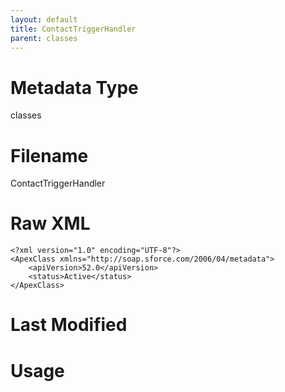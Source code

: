 ```yaml
---
layout: default
title: ContactTriggerHandler
parent: classes
---
```

# Metadata Type
classes


# Filename 
ContactTriggerHandler


# Raw XML
```
<?xml version="1.0" encoding="UTF-8"?>
<ApexClass xmlns="http://soap.sforce.com/2006/04/metadata">
    <apiVersion>52.0</apiVersion>
    <status>Active</status>
</ApexClass>
```


# Last Modified


# Usage

